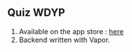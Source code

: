 ## Quiz WDYP 

1. Available on the app store : [here](https://itunes.apple.com/fr/app/quiz-wdyp/id1441986024?mt=8)
2. Backend written with Vapor.
